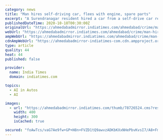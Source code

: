 ```yaml
---
category: news
title: "Man hires self-driving car, flees with engine, spare parts"
excerpt: "A Surendranagar resident hired a car from a self-drive car rental company in Ahmedabad and allegedly fled with the engine and other spare parts."
publishedDateTime: 2020-10-18T00:30:00Z
originalUrl: "https://ahmedabadmirror.indiatimes.com/ahmedabad/crime/man-hires-self-driving-car-flees-with-engine-spare-parts/articleshow/78726508.cms"
webUrl: "https://ahmedabadmirror.indiatimes.com/ahmedabad/crime/man-hires-self-driving-car-flees-with-engine-spare-parts/articleshow/78726508.cms"
ampWebUrl: "https://ahmedabadmirror.indiatimes.com/ahmedabad/crime/man-hires-self-driving-car-flees-with-engine-spare-parts/amp_articleshow/78726508.cms"
cdnAmpWebUrl: "https://ahmedabadmirror-indiatimes-com.cdn.ampproject.org/c/s/ahmedabadmirror.indiatimes.com/ahmedabad/crime/man-hires-self-driving-car-flees-with-engine-spare-parts/amp_articleshow/78726508.cms"
type: article
quality: 44
heat: 44
published: false

provider:
  name: India Times
  domain: indiatimes.com

topics:
  - AI in Autos
  - AI

images:
  - url: "https://ahmedabadmirror.indiatimes.com/thumb/78726524.cms?resizemode=4&width=400"
    width: 400
    height: 300
    isCached: true

secured: "foAwTcs/vaG7Ae9fw+GP+H8n+FVZD1tQ9awvzADKbKXxNHePbvKvsI7/A8+FmlUO1hzi9jtY49BWm/nu5J/F2EdGO208N6sHRc+LzDsOf39KD5ZAOEQdYlYow7Optoj9TCwTglwmZbk3UY2ZRoVT7g5UGLnwKHqX3njhi6Q9DBb2BRvOUSe9NBrqq6dqf3JJAyNv1NGK2TWXUL5KAoncxNGlRpZ3iSffc6bJJfLHptkWVfg707O3gCOv7nw7yCOKKoqJCd24mcIgMsFAneIRoZdfR+W5U0Vumo62E3gFGKDI1KIa9PkPx2vkyxz1rgQrWRJ+9r6jMRkGFzHXH2ews2iwxbjGIkZU2A7mnfQSUH4=;EYPniAvEVanN4ok7iIti0g=="
---
```


